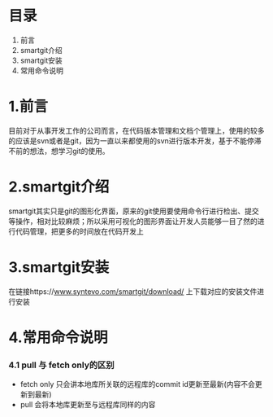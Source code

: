 # 目录
1. 前言
2. smartgit介绍
3. smartgit安装
4. 常用命令说明


# 1.前言
  目前对于从事开发工作的公司而言，在代码版本管理和文档个管理上，使用的较多的应该是svn或者是git，因为一直以来都使用的svn进行版本开发，基于不能停滞不前的想法，想学习git的使用。

# 2.smartgit介绍
  smartgit其实只是git的图形化界面，原来的git使用要使用命令行进行检出、提交等操作，相对比较麻烦；所以采用可视化的图形界面让开发人员能够一目了然的进行代码管理，把更多的时间放在代码开发上

# 3.smartgit安装
  在链接https://www.syntevo.com/smartgit/download/ 上下载对应的安装文件进行安装



# 4.常用命令说明
### 4.1 pull 与 fetch only的区别
* fetch only 只会讲本地库所关联的远程库的commit id更新至最新(内容不会更新到最新)
* pull 会将本地库更新至与远程库同样的内容
